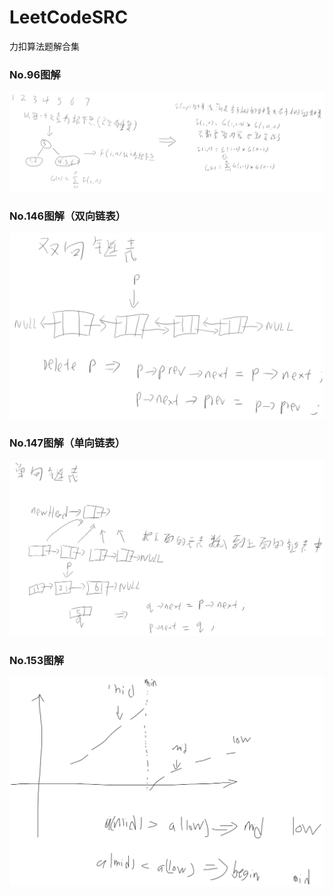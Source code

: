 # LeetCodeSRC
力扣算法题解合集

### No.96图解

<img src="resource/No.96.png" alt="No.96" style="zoom:80%;" />

### No.146图解（双向链表）
<img src="resource/No.146.png" alt="No.146" style="zoom:80%;" />

### No.147图解（单向链表）
<img src="resource/No.147.png" alt="No.147" style="zoom:80%;" />

### No.153图解
<img src="resource/No.153.png" alt="No.153" style="zoom:80%;" />
